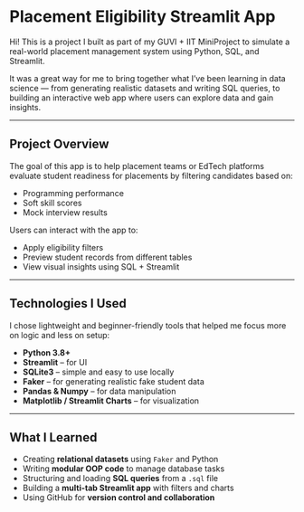 #  Placement Eligibility Streamlit App

Hi! This is a project I built as part of my GUVI + IIT MiniProject to simulate a real-world placement management system using Python, SQL, and Streamlit.

It was a great way for me to bring together what I’ve been learning in data science — from generating realistic datasets and writing SQL queries, to building an interactive web app where users can explore data and gain insights.

---

##  Project Overview

The goal of this app is to help placement teams or EdTech platforms evaluate student readiness for placements by filtering candidates based on:

- Programming performance
- Soft skill scores
- Mock interview results

Users can interact with the app to:
- Apply eligibility filters
- Preview student records from different tables
- View visual insights using SQL + Streamlit

---

##  Technologies I Used

I chose lightweight and beginner-friendly tools that helped me focus more on logic and less on setup:

- **Python 3.8+**
- **Streamlit** – for UI
- **SQLite3** – simple and easy to use locally
- **Faker** – for generating realistic fake student data
- **Pandas & Numpy** – for data manipulation
- **Matplotlib / Streamlit Charts** – for visualization

---

##  What I Learned

- Creating **relational datasets** using `Faker` and Python
- Writing **modular OOP code** to manage database tasks
- Structuring and loading **SQL queries** from a `.sql` file
- Building a **multi-tab Streamlit app** with filters and charts
- Using GitHub for **version control and collaboration**


